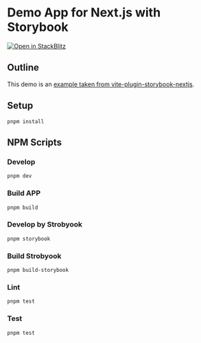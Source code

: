 # Demo App for Next.js with Storybook

[![Open in StackBlitz](https://developer.stackblitz.com/img/open_in_stackblitz.svg)](https://stackblitz.com/github/strozw/demo-storybook-nextjs)

## Outline

This demo is an [example taken from vite-plugin-storybook-nextjs](https://github.com/storybookjs/vite-plugin-storybook-nextjs/tree/main/example).

## Setup

```
pnpm install
```

## NPM Scripts

### Develop

```
pnpm dev
```

### Build APP

```
pnpm build
```

### Develop by Strobyook

```
pnpm storybook
```

### Build Strobyook

```
pnpm build-storybook
```

### Lint

```
pnpm test
```

### Test

```
pnpm test
```
